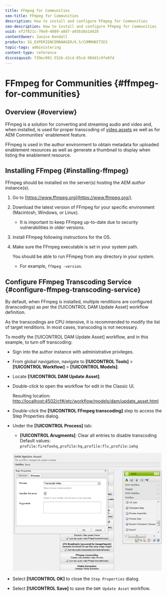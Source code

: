 ```yaml
---
title: FFmpeg for Communities
seo-title: FFmpeg for Communities
description: How to install and configure FFmpeg for Communities
seo-description: How to install and configure FFmpeg for Communities
uuid: ef2f821c-70e9-4889-a8d7-a93b10a1d428
contentOwner: Janice Kendall
products: SG_EXPERIENCEMANAGER/6.5/COMMUNITIES
topic-tags: administering
content-type: reference
discoiquuid: 739ec991-552b-42cd-85cd-984d1c9fe8fd
---
```


# FFmpeg for Communities {#ffmpeg-for-communities}

## Overview {#overview}

FFmpeg is a solution for converting and streaming audio and video and, when installed, is used for proper transcoding of [video assets](../../help/sites-authoring/default-components-foundation.md#video) as well as for AEM Communities' enablement feature.

FFmpeg is used in the author environment to obtain metadata for uploaded enablement resources as well as generate a thumbnail to display when listing the enablement resource.

## Installing FFmpeg {#installing-ffmpeg}

FFmpeg should be installed on the server(s) hosting the AEM *author* instance(s).

1. Go to [https://www.ffmpeg.org](https://www.ffmpeg.org/).
1. Download the latest version of FFmpeg for your specific environment (Macintosh, Windows, or Linux).

    * It is important to keep FFmpeg up-to-date due to security vulnerabilities in older versions.

1. Install FFmpeg following instructions for the OS.

1. Make sure the FFmpeg executable is set in your system path.

   You should be able to run FFmpeg from any directory in your system.

    * For example, `ffmpeg -version`.

## Configure FFmpeg Transcoding Service {#configure-ffmpeg-transcoding-service}

By default, when FFmpeg is installed, multiple renditions are configured (transcodings) as per the [!UICONTROL DAM Update Asset] workflow definition.

As the transcodings are CPU intensive, it is recommended to modify the list of target renditions. In most cases, transcoding is not necessary.

To modify the [!UICONTROL DAM Update Asset] workflow, and in this example, to turn off transcoding:

* Sign into the author instance with administrative privileges.
* From global navigation, navigate to **[!UICONTROL Tools]** > **[!UICONTROL Workflow]** > **[!UICONTROL Models]**.
* Locate **[!UICONTROL DAM Update Asset]**.
* Double-click to open the workflow for edit in the Classic UI.

  Resulting location: [http://localhost:4502/cf#/etc/workflow/models/dam/update_asset.html](http://localhost:4502/cf#/etc/workflow/models/dam/update_asset.html)

* Double-click the **[!UICONTROL FFmpeg transcoding]** step to access the Step Properties dialog.
* Under the **[!UICONTROL Process]** tab:

  * **[!UICONTROL Arugments]**: Clear all entries to disable transcoding Default values: `profile:firefoxhq,profile:hq,profile:flv,profile:iehq`

  ![chlimage_1-372](assets/chlimage_1-372.png)

* Select **[!UICONTROL OK]** to close the `Step Properties` dialog.

* Select **[!UICONTROL Save]** to save the `DAM Update Asset` workflow.

  

